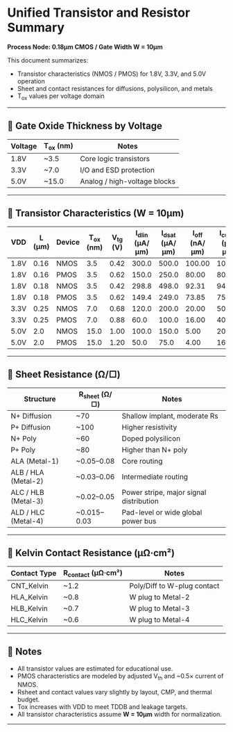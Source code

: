 # Unified Transistor and Resistor Summary  
**Process Node: 0.18μm CMOS / Gate Width W = 10μm**

This document summarizes:

- Transistor characteristics (NMOS / PMOS) for 1.8V, 3.3V, and 5.0V operation
- Sheet and contact resistances for diffusions, polysilicon, and metals
- T<sub>ox</sub> values per voltage domain

---

## 📐 Gate Oxide Thickness by Voltage

| Voltage | T<sub>ox</sub> (nm) | Notes                        |
|---------|---------------------|------------------------------|
| 1.8V    | ~3.5                | Core logic transistors       |
| 3.3V    | ~7.0                | I/O and ESD protection       |
| 5.0V    | ~15.0               | Analog / high-voltage blocks |

---

## 🔋 Transistor Characteristics (W = 10μm)

| VDD  | L (μm) | Device | T<sub>ox</sub> (nm) | V<sub>tg</sub> (V) | I<sub>dlin</sub> (μA/μm) | I<sub>dsat</sub> (μA/μm) | I<sub>off</sub> (nA/μm) | I<sub>cutoff</sub> (pA/μm) | B<sub>vds</sub> (V) |
|------|--------|--------|---------------------|--------------------|---------------------------|---------------------------|--------------------------|-----------------------------|---------------------|
| 1.8V | 0.16   | NMOS   | 3.5                 | 0.42               | 300.0                     | 500.0                     | 100.00                   | 1000.0                      | 1.60                |
| 1.8V | 0.16   | PMOS   | 3.5                 | 0.62               | 150.0                     | 250.0                     | 80.00                    | 800.0                       | 1.60                |
| 1.8V | 0.18   | NMOS   | 3.5                 | 0.42               | 298.8                     | 498.0                     | 92.31                    | 941.8                       | 1.68                |
| 1.8V | 0.18   | PMOS   | 3.5                 | 0.62               | 149.4                     | 249.0                     | 73.85                    | 753.4                       | 1.68                |
| 3.3V | 0.25   | NMOS   | 7.0                 | 0.68               | 120.0                     | 200.0                     | 20.00                    | 50.0                        | 3.50                |
| 3.3V | 0.25   | PMOS   | 7.0                 | 0.88               | 60.0                      | 100.0                     | 16.00                    | 40.0                        | 3.50                |
| 5.0V | 2.0    | NMOS   | 15.0                | 1.00               | 100.0                     | 150.0                     | 5.00                     | 20.0                        | 8.00                |
| 5.0V | 2.0    | PMOS   | 15.0                | 1.20               | 50.0                      | 75.0                      | 4.00                     | 16.0                        | 8.00                |

---

## 🧪 Sheet Resistance (Ω/□)

| Structure             | R<sub>sheet</sub> (Ω/□) | Notes                                   |
|-----------------------|-------------------------|------------------------------------------|
| N+ Diffusion          | ~70                    | Shallow implant, moderate Rs             |
| P+ Diffusion          | ~100                   | Higher resistivity                       |
| N+ Poly               | ~60                    | Doped polysilicon                        |
| P+ Poly               | ~80                    | Higher than N+ poly                      |
| ALA (Metal-1)         | ~0.05–0.08             | Core routing                             |
| ALB / HLA (Metal-2)   | ~0.03–0.06             | Intermediate routing                     |
| ALC / HLB (Metal-3)   | ~0.02–0.05             | Power stripe, major signal distribution  |
| ALD / HLC (Metal-4)   | ~0.015–0.03            | Pad-level or wide global power bus       |

---

## 🔧 Kelvin Contact Resistance (μΩ·cm²)

| Contact Type    | R<sub>contact</sub> (μΩ·cm²) | Notes                                 |
|------------------|------------------------------|----------------------------------------|
| CNT_Kelvin       | ~1.2                         | Poly/Diff to W-plug contact            |
| HLA_Kelvin       | ~0.8                         | W plug to Metal-2                      |
| HLB_Kelvin       | ~0.7                         | W plug to Metal-3                      |
| HLC_Kelvin       | ~0.6                         | W plug to Metal-4                      |

---

## 📝 Notes

- All transistor values are estimated for educational use.
- PMOS characteristics are modeled by adjusted V<sub>th</sub> and ~0.5× current of NMOS.
- Rsheet and contact values vary slightly by layout, CMP, and thermal budget.
- Tox increases with VDD to meet TDDB and leakage targets.
- All transistor characteristics assume **W = 10μm** width for normalization.

---


